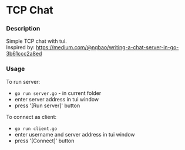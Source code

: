 # TCP Chat
### Description
Simple TCP chat with tui.  
Inspired by: https://medium.com/@nqbao/writing-a-chat-server-in-go-3b61ccc2a8ed

### Usage

To run server:
- ```go run server.go``` - in current folder 
- enter server address in tui window
- press '[Run server]' button

To connect as client:
- ```go run client.go```
- enter username and server address in tui window
- press '[Connect]' button
